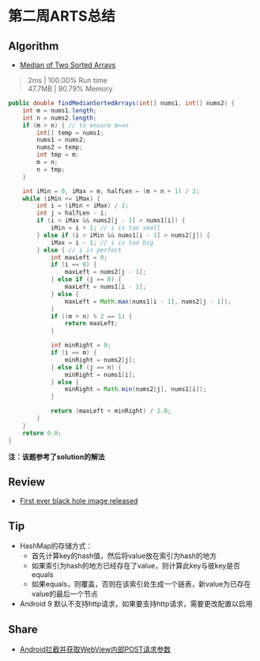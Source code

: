 # 第二周ARTS总结
## Algorithm
- [Median of Two Sorted Arrays](https://leetcode.com/problems/median-of-two-sorted-arrays/)
> 2ms | 100.00% Run time  
> 47.7MB | 90.79% Memory
```java
public double findMedianSortedArrays(int[] nums1, int[] nums2) {
    int m = nums1.length;
    int n = nums2.length;
    if (m > n) { // to ensure m<=n
        int[] temp = nums1;
        nums1 = nums2;
        nums2 = temp;
        int tmp = m;
        m = n;
        n = tmp;
    }

    int iMin = 0, iMax = m, halfLen = (m + n + 1) / 2;
    while (iMin <= iMax) {
        int i = (iMin + iMax) / 2;
        int j = halfLen - i;
        if (i < iMax && nums2[j - 1] > nums1[i]) {
            iMin = i + 1; // i is too small
        } else if (i > iMin && nums1[i - 1] > nums2[j]) {
            iMax = i - 1; // i is too big
        } else { // i is perfect
            int maxLeft = 0;
            if (i == 0) {
                maxLeft = nums2[j - 1];
            } else if (j == 0) {
                maxLeft = nums1[i - 1];
            } else {
                maxLeft = Math.max(nums1[i - 1], nums2[j - 1]);
            }
            if ((m + n) % 2 == 1) {
                return maxLeft;
            }

            int minRight = 0;
            if (i == m) {
                minRight = nums2[j];
            } else if (j == n) {
                minRight = nums1[i];
            } else {
                minRight = Math.min(nums2[j], nums1[i]);
            }

            return (maxLeft + minRight) / 2.0;
        }
    }
    return 0.0;
}
```
**注：该题参考了solution的解法**

## Review
- [First ever black hole image released](https://www.bbc.com/news/science-environment-47873592)

## Tip
+ HashMap的存储方式：
    + 首先计算key的hash值，然后将value放在索引为hash的地方
    + 如果索引为hash的地方已经存在了value，则计算此key与彼key是否equals
    + 如果equals，则覆盖，否则在该索引处生成一个链表，新value为已存在value的最后一个节点
+ Android 9 默认不支持http请求，如果要支持http请求，需要更改配置以启用

## Share
- [Android拦截并获取WebView内部POST请求参数](https://www.cnblogs.com/lanxingren/p/10697106.html)

<Vssue title="第二周ARTS总结" />